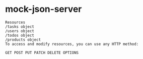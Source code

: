 # mock-json-server

```
Resources
/tasks object
/users object
/todos object
/products object
To access and modify resources, you can use any HTTP method:
```
```
GET POST PUT PATCH DELETE OPTIONS
```
